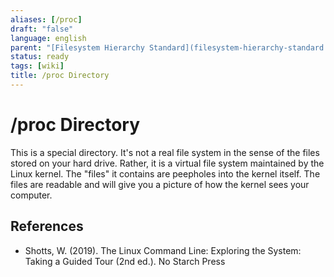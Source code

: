 ```yaml
---
aliases: [/proc]
draft: "false"
language: english
parent: "[Filesystem Hierarchy Standard](filesystem-hierarchy-standard.md)"
status: ready
tags: [wiki]
title: /proc Directory
---
```


# /proc Directory

This is a special directory. It's not a real file system in the sense of the files stored on your hard drive. Rather, it is a virtual file system maintained by the Linux kernel. The "files" it contains are peepholes into the kernel itself. The files are readable and will give you a picture of how the kernel sees your computer.

## References

- Shotts, W. (2019). <span class="reference-title">The Linux Command Line: Exploring the System: Taking a Guided Tour (2nd ed.)</span>. No Starch Press
